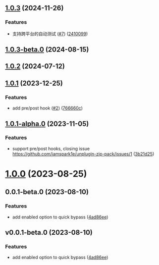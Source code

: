 ## [1.0.3](https://github.com/iamspark1e/unplugin-zip-pack/compare/v1.0.3-beta.0...v1.0.3) (2024-11-26)


### Features

* 支持跨平台的自动测试 ([#7](https://github.com/iamspark1e/unplugin-zip-pack/issues/7)) ([2410099](https://github.com/iamspark1e/unplugin-zip-pack/commit/2410099d33d003c14b531e2de30ad574fcb829e5))



## [1.0.3-beta.0](https://github.com/iamspark1e/unplugin-zip-pack/compare/v1.0.2...v1.0.3-beta.0) (2024-08-15)



## [1.0.2](https://github.com/iamspark1e/unplugin-zip-pack/compare/v1.0.1...v1.0.2) (2024-07-12)



## [1.0.1](https://github.com/iamspark1e/unplugin-zip-pack/compare/v1.0.0...v1.0.1) (2023-12-25)


### Features

* add pre/post hook ([#2](https://github.com/iamspark1e/unplugin-zip-pack/issues/2)) ([766660c](https://github.com/iamspark1e/unplugin-zip-pack/commit/766660c43b001e3b90ecf6f2ec1bd7edfe65903e))



## [1.0.1-alpha.0](https://github.com/iamspark1e/unplugin-zip-pack/compare/v1.0.0...v1.0.1-alpha.0) (2023-11-05)


### Features

* support pre/post hooks, closing issue https://github.com/iamspark1e/unplugin-zip-pack/issues/1 ([3b21d25](https://github.com/iamspark1e/unplugin-zip-pack/commit/3b21d251c0c52213ed057205d060e5fd588e0481))



# [1.0.0](https://github.com/iamspark1e/unplugin-zip-pack/compare/v0.0.1-beta.0...v1.0.0) (2023-08-25)



## 0.0.1-beta.0 (2023-08-10)


### Features

* add enabled option to quick bypass ([4ad86ee](https://github.com/iamspark1e/unplugin-zip-pack/commit/4ad86ee7b180f7f931d311143a953b9e9c45fd9b))



## v0.0.1-beta.0 (2023-08-10)


### Features

* add enabled option to quick bypass ([4ad86ee](https://github.com/iamspark1e/unplugin-zip-pack/commit/4ad86ee7b180f7f931d311143a953b9e9c45fd9b))



